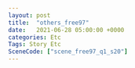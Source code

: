 ```yaml
---
layout: post
title:  "others_free97"
date:   2021-06-28 05:00:00 +0000
categories: Etc
Tags: Story Etc
SceneCode: ["scene_free97_q1_s20"]
---
```

